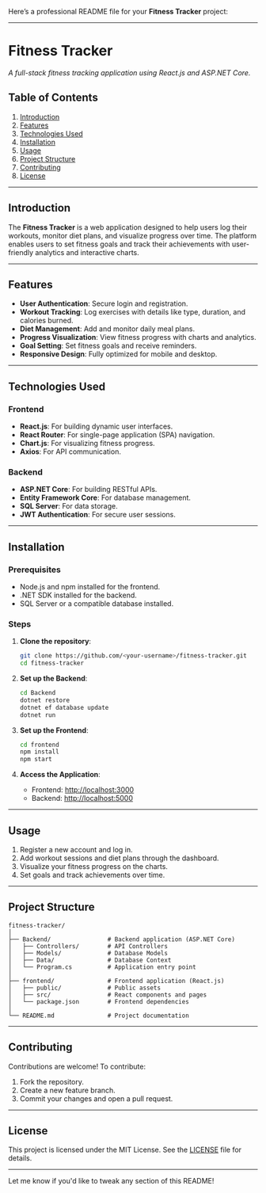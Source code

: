 Here’s a professional README file for your **Fitness Tracker** project:

---

# **Fitness Tracker**  
*A full-stack fitness tracking application using React.js and ASP.NET Core.*

## **Table of Contents**
1. [Introduction](#introduction)  
2. [Features](#features)  
3. [Technologies Used](#technologies-used)  
4. [Installation](#installation)  
5. [Usage](#usage)  
6. [Project Structure](#project-structure)  
7. [Contributing](#contributing)  
8. [License](#license)  

---

## **Introduction**
The **Fitness Tracker** is a web application designed to help users log their workouts, monitor diet plans, and visualize progress over time. The platform enables users to set fitness goals and track their achievements with user-friendly analytics and interactive charts.

---

## **Features**
- **User Authentication**: Secure login and registration.  
- **Workout Tracking**: Log exercises with details like type, duration, and calories burned.  
- **Diet Management**: Add and monitor daily meal plans.  
- **Progress Visualization**: View fitness progress with charts and analytics.  
- **Goal Setting**: Set fitness goals and receive reminders.  
- **Responsive Design**: Fully optimized for mobile and desktop.  

---

## **Technologies Used**
### Frontend
- **React.js**: For building dynamic user interfaces.  
- **React Router**: For single-page application (SPA) navigation.  
- **Chart.js**: For visualizing fitness progress.  
- **Axios**: For API communication.  

### Backend
- **ASP.NET Core**: For building RESTful APIs.  
- **Entity Framework Core**: For database management.  
- **SQL Server**: For data storage.  
- **JWT Authentication**: For secure user sessions.  

---

## **Installation**
### Prerequisites
- Node.js and npm installed for the frontend.  
- .NET SDK installed for the backend.  
- SQL Server or a compatible database installed.  

### Steps
1. **Clone the repository**:
   ```bash
   git clone https://github.com/<your-username>/fitness-tracker.git
   cd fitness-tracker
   ```

2. **Set up the Backend**:
   ```bash
   cd Backend
   dotnet restore
   dotnet ef database update
   dotnet run
   ```

3. **Set up the Frontend**:
   ```bash
   cd frontend
   npm install
   npm start
   ```

4. **Access the Application**:  
   - Frontend: [http://localhost:3000](http://localhost:3000)  
   - Backend: [http://localhost:5000](http://localhost:5000)  

---

## **Usage**
1. Register a new account and log in.  
2. Add workout sessions and diet plans through the dashboard.  
3. Visualize your fitness progress on the charts.  
4. Set goals and track achievements over time.  

---

## **Project Structure**
```plaintext
fitness-tracker/
│
├── Backend/                # Backend application (ASP.NET Core)
│   ├── Controllers/        # API Controllers
│   ├── Models/             # Database Models
│   ├── Data/               # Database Context
│   └── Program.cs          # Application entry point
│
├── frontend/               # Frontend application (React.js)
│   ├── public/             # Public assets
│   ├── src/                # React components and pages
│   └── package.json        # Frontend dependencies
│
└── README.md               # Project documentation
```

---

## **Contributing**
Contributions are welcome! To contribute:  
1. Fork the repository.  
2. Create a new feature branch.  
3. Commit your changes and open a pull request.  

---

## **License**
This project is licensed under the MIT License. See the [LICENSE](LICENSE) file for details.

---

Let me know if you'd like to tweak any section of this README!
